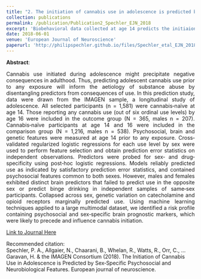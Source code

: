```yaml
---
title: "2. The initiation of cannabis use in adolescence is predicted by sex-specific psychosocial and neurobiological features"
collection: publications
permalink: /publication/Publication2_Spechler_EJN_2018
excerpt: 'Biobehavioral data collected at age 14 predicts the initiaion of cannabis use by age 16'
date: 2018-06-01
venue: 'European Journal of Neuroscience'
paperurl: 'http://philipspechler.github.io/files/Spechler_etal_EJN_2018.pdf'
---
```

**Abstract**:
<div style="text-align: justify">Cannabis use initiated during adolescence might precipitate negative consequences in adulthood. Thus, 
predicting adolescent cannabis use prior to any exposure will inform the aetiology of substance abuse by disentangling predictors from 
consequences of use. In this prediction study, data were drawn from the IMAGEN sample, a longitudinal study of adolescence. All selected 
participants (n = 1,581) were cannabis‐naïve at age 14. Those reporting any cannabis use (out of six ordinal use levels) by age 16 were 
included in the outcome group (N = 365, males n = 207). Cannabis‐naïve participants at age 14 and 16 were included in the comparison group 
(N = 1,216, males n = 538). Psychosocial, brain and genetic features were measured at age 14 prior to any exposure. Cross‐validated 
regularized logistic regressions for each use level by sex were used to perform feature selection and obtain prediction error statistics 
on independent observations. Predictors were probed for sex‐ and drug‐specificity using post‐hoc logistic regressions. Models reliably 
predicted use as indicated by satisfactory prediction error statistics, and contained psychosocial features common to both sexes. However, 
males and females exhibited distinct brain predictors that failed to predict use in the opposite sex or predict binge drinking in 
independent samples of same‐sex participants. Collapsed across sex, genetic variation on catecholamine and opioid receptors marginally 
predicted use. Using machine learning techniques applied to a large multimodal dataset, we identified a risk profile containing 
psychosocial and sex‐specific brain prognostic markers, which were likely to precede and influence cannabis initiation.</div>  

[Link to Journal Here](https://onlinelibrary.wiley.com/doi/pdf/10.1111/ejn.13989)

Recommended citation:  
Spechler, P. A., Allgaier, N., Chaarani, B., Whelan, R., Watts, R., Orr, C., ... Garavan, H. & the IMAGEN Consortium 
(2018). The Initiation of Cannabis Use in Adolescence is Predicted by Sex‐Specific Psychosocial and Neurobiological Features. European 
journal of neuroscience.

